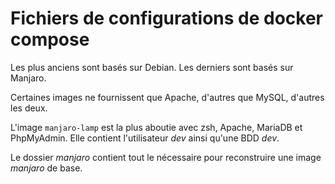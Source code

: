 # Fichiers de configurations de docker compose

Les plus anciens sont basés sur Debian. Les derniers sont basés sur Manjaro.

Certaines images ne fournissent que Apache, d'autres que MySQL, d'autres les deux.

L'image `manjaro-lamp` est la plus aboutie avec zsh, Apache, MariaDB et PhpMyAdmin. Elle contient l'utilisateur _dev_ ainsi qu'une BDD _dev_. 

Le dossier _manjaro_ contient tout le nécessaire pour reconstruire une image _manjaro_ de base.
